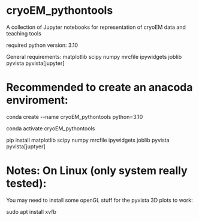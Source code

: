 # cryoEM_pythontools
A collection of Jupyter notebooks for representation of cryoEM data and teaching tools

required python version: 3.10

General requirements:
matplotlib
scipy
numpy
mrcfile
ipywidgets
joblib
pyvista
pyvista[jupyter]


# Recommended to create an anacoda enviroment:

conda create --name cryoEM_pythontools python=3.10

conda activate cryoEM_pythontools

pip install matplotlib scipy numpy mrcfile ipywidgets joblib pyvista pyvista[juptyer]

# Notes: On Linux (only system really tested):

You may need to install some openGL stuff for the pyvista 3D plots to work:

sudo apt install xvfb




